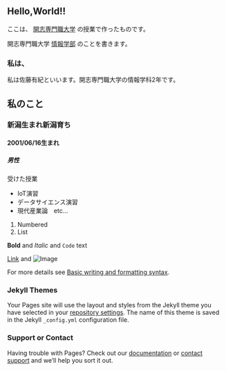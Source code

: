 ## Hello,World!!

ここは、 [開志専門職大学](https://kaishi-pu.ac.jp/) の授業で作ったものです。

開志専門職大学 [情報学部](https://kaishi-pu.ac.jp/department/ict/) のことを書きます。

### 私は、

私は佐藤有紀といいます。開志専門職大学の情報学科2年です。

## 私のこと

### 新潟生まれ新潟育ち
#### 2001/06/16生まれ
##### 男性

受けた授業
- IoT演習
- データサイエンス演習
- 現代産業論　etc...


1. Numbered
2. List

**Bold** and _Italic_ and `Code` text

[Link](url) and ![Image](src)


For more details see [Basic writing and formatting syntax](https://docs.github.com/en/github/writing-on-github/getting-started-with-writing-and-formatting-on-github/basic-writing-and-formatting-syntax).

### Jekyll Themes

Your Pages site will use the layout and styles from the Jekyll theme you have selected in your [repository settings](https://github.com/satou0054/API-report1/settings/pages). The name of this theme is saved in the Jekyll `_config.yml` configuration file.

### Support or Contact

Having trouble with Pages? Check out our [documentation](https://docs.github.com/categories/github-pages-basics/) or [contact support](https://support.github.com/contact) and we’ll help you sort it out.
